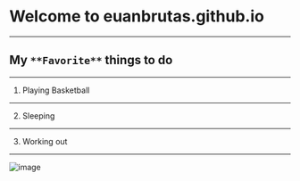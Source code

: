 # **Welcome to euanbrutas.github.io**
---
## My ```**Favorite**``` things to do
----
1. Playing Basketball
---
2. Sleeping
---
3. Working out
---
![image](https://user-images.githubusercontent.com/118245319/202086993-3d1ea505-9802-4fe3-88ba-2175786b7e8b.png)
